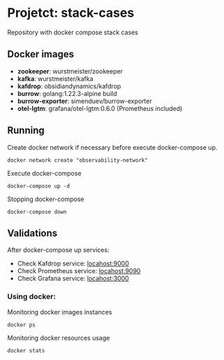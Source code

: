 # Projetct: stack-cases
Repository with docker compose stack cases

## Docker images
* **zookeeper**: wurstmeister/zookeeper
* **kafka**: wurstmeister/kafka
* **kafdrop**: obsidiandynamics/kafdrop
* **burrow**: golang:1.22.3-alpine build
* **burrow-exporter**: simenduev/burrow-exporter
* **otel-lgtm**: grafana/otel-lgtm:0.6.0 (Prometheus included)

## Running
Create docker network if necessary before execute docker-compose up.
```shell
docker network create "observability-network"
```

Execute docker-compose
```shell
docker-compose up -d
```

Stopping docker-compose
````shell
docker-compose down
````
 
## Validations
After docker-compose up services:
* Check Kafdrop service: [locahost:9000](http://localhost:9000/)
* Check Prometheus service: [locahost:9090](http://localhost:9090/)
* Check Grafana service: [locahost:3000](http://localhost:3000/)

### Using docker:
Monitoring docker images instances
````shell
docker ps
````

Monitoring docker resources usage
````shell
docker stats
````

